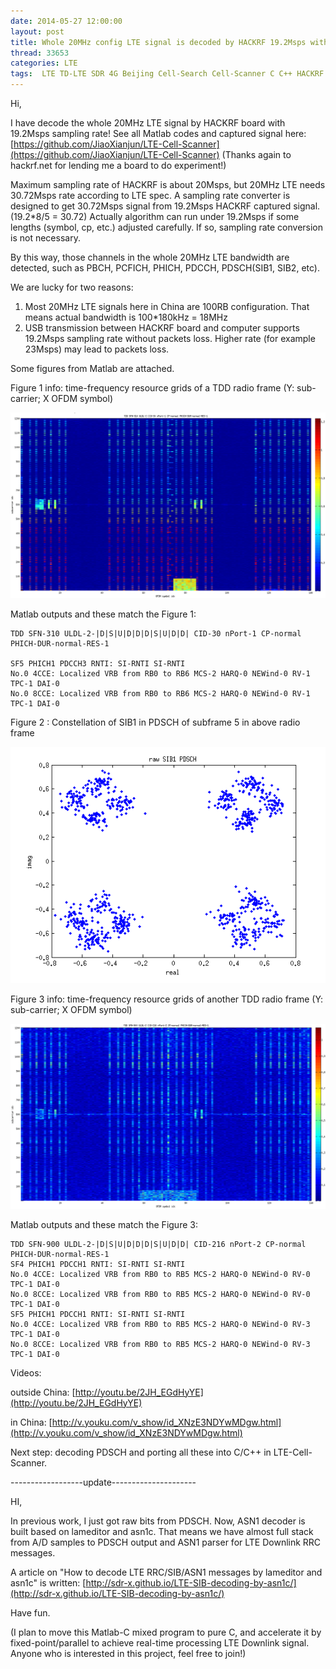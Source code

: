 ```yaml
---
date: 2014-05-27 12:00:00
layout: post
title: Whole 20MHz config LTE signal is decoded by HACKRF 19.2Msps with ASN1 SIB parsed
thread: 33653
categories: LTE
tags:  LTE TD-LTE SDR 4G Beijing Cell-Search Cell-Scanner C C++ HACKRF 20MHz 100RB 19.2Msps ASN1 SIB RRC-SIB
---
```


Hi,

I have decode the whole 20MHz LTE signal by HACKRF board with 19.2Msps sampling rate!
See all Matlab codes and captured signal here: [https://github.com/JiaoXianjun/LTE-Cell-Scanner](https://github.com/JiaoXianjun/LTE-Cell-Scanner)
(Thanks again to hackrf.net for lending me a board to do experiment!)

Maximum sampling rate of HACKRF is about 20Msps, but 20MHz LTE needs 30.72Msps rate according to LTE spec. 
A sampling rate converter is designed to get 30.72Msps signal from 19.2Msps HACKRF captured signal. (19.2*8/5 = 30.72)
Actually algorithm can run under 19.2Msps if some lengths (symbol, cp, etc.) adjusted carefully. If so, sampling rate conversion
is not necessary.

By this way, those channels in the whole 20MHz LTE bandwidth are detected, 
such as PBCH, PCFICH, PHICH, PDCCH, PDSCH(SIB1, SIB2, etc).

We are lucky for two reasons:
1. Most 20MHz LTE signals here in China are 100RB configuration. That means actual bandwidth is 100*180kHz = 18MHz
2. USB transmission between HACKRF board and computer supports 19.2Msps sampling rate without packets loss. 
Higher rate (for example 23Msps) may lead to packets loss.

Some figures from Matlab are attached.

Figure 1 info: time-frequency resource grids of a TDD radio frame (Y: sub-carrier; X OFDM symbol)

![](../media/lte-grids.png)

Matlab outputs and these match the Figure 1:

    TDD SFN-310 ULDL-2-|D|S|U|D|D|D|S|U|D|D| CID-30 nPort-1 CP-normal PHICH-DUR-normal-RES-1
    
    SF5 PHICH1 PDCCH3 RNTI: SI-RNTI SI-RNTI
    No.0 4CCE: Localized VRB from RB0 to RB6 MCS-2 HARQ-0 NEWind-0 RV-1 TPC-1 DAI-0
    No.0 8CCE: Localized VRB from RB0 to RB6 MCS-2 HARQ-0 NEWind-0 RV-1 TPC-1 DAI-0

Figure 2 : Constellation of SIB1 in PDSCH of subframe 5 in above radio frame

![](../media/lte-sib1-constellation.png)

Figure 3 info: time-frequency resource grids of another TDD radio frame (Y: sub-carrier; X OFDM symbol)

![](../media/lte-grids-2585.png)

Matlab outputs and these match the Figure 3:

    TDD SFN-900 ULDL-2-|D|S|U|D|D|D|S|U|D|D| CID-216 nPort-2 CP-normal PHICH-DUR-normal-RES-1
    SF4 PHICH1 PDCCH1 RNTI: SI-RNTI SI-RNTI
    No.0 4CCE: Localized VRB from RB0 to RB5 MCS-2 HARQ-0 NEWind-0 RV-0 TPC-1 DAI-0
    No.0 8CCE: Localized VRB from RB0 to RB5 MCS-2 HARQ-0 NEWind-0 RV-0 TPC-1 DAI-0
    SF5 PHICH1 PDCCH1 RNTI: SI-RNTI SI-RNTI
    No.0 4CCE: Localized VRB from RB0 to RB5 MCS-2 HARQ-0 NEWind-0 RV-3 TPC-1 DAI-0
    No.0 8CCE: Localized VRB from RB0 to RB5 MCS-2 HARQ-0 NEWind-0 RV-3 TPC-1 DAI-0

Videos:

outside China: [http://youtu.be/2JH_EGdHyYE](http://youtu.be/2JH_EGdHyYE)

in China: [http://v.youku.com/v_show/id_XNzE3NDYwMDgw.html](http://v.youku.com/v_show/id_XNzE3NDYwMDgw.html)

Next step: decoding PDSCH and porting all these into C/C++ in LTE-Cell-Scanner.

------------------update---------------------

HI,

In previous work, I just got raw bits from PDSCH. 
Now, ASN1 decoder is built based on lameditor and asn1c. 
That means we have almost full stack from A/D samples to PDSCH output and ASN1 parser for LTE Downlink RRC messages.

A article on "How to decode LTE RRC/SIB/ASN1 messages by lameditor and asn1c" is written: 
[http://sdr-x.github.io/LTE-SIB-decoding-by-asn1c/](http://sdr-x.github.io/LTE-SIB-decoding-by-asn1c/)

Have fun.

(I plan to move this Matlab-C mixed program to pure C, 
and accelerate it by fixed-point/parallel to achieve real-time processing LTE Downlink signal. 
Anyone who is interested in this project, feel free to join!)
